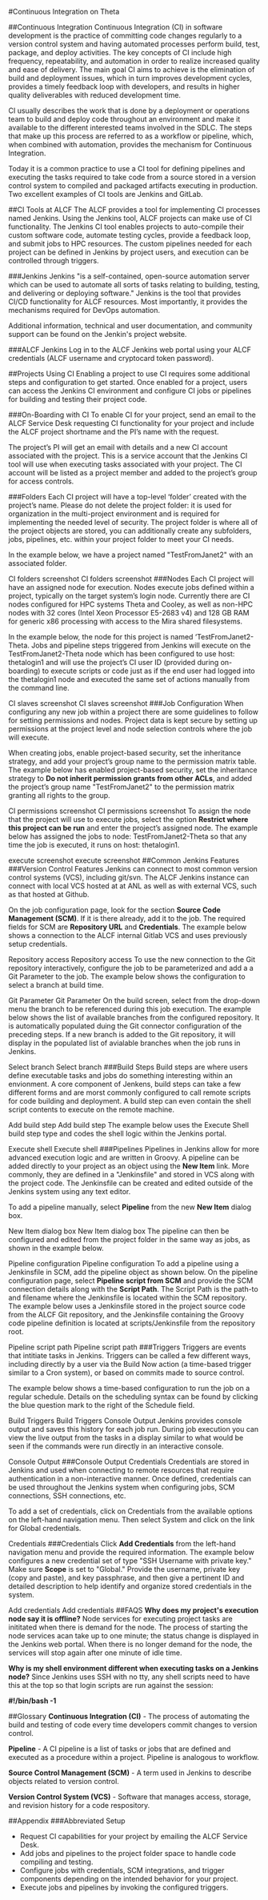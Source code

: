 #Continuous Integration on Theta

##Continuous Integration
Continuous Integration (CI) in software development is the practice of committing code changes regularly to a version control system and having automated processes perform build, test, package, and deploy activities. The key concepts of CI include high frequency, repeatability, and automation in order to realize increased quality and ease of delivery. The main goal CI aims to achieve is the elimination of build and deployment issues, which in turn improves development cycles, provides a timely feedback loop with developers, and results in higher quality deliverables with reduced development time.

CI usually describes the work that is done by a deployment or operations team to build and deploy code throughout an environment and make it available to the different interested teams involved in the SDLC. The steps that make up this process are referred to as a workflow or pipeline, which, when combined with automation, provides the mechanism for Continuous Integration.

Today it is a common practice to use a CI tool for defining pipelines and executing the tasks required to take code from a source stored in a version control system to compiled and packaged artifacts executing in production. Two excellent examples of CI tools are Jenkins and GitLab.

##CI Tools at ALCF
The ALCF provides a tool for implementing CI processes named Jenkins. Using the Jenkins tool, ALCF projects can make use of CI functionality. The Jenkins CI tool enables projects to auto-compile their custom software code, automate testing cycles, provide a feedback loop, and submit jobs to HPC resources. The custom pipelines needed for each project can be defined in Jenkins by project users, and execution can be controlled through triggers.

###Jenkins
Jenkins "is a self-contained, open-source automation server which can be used to automate all sorts of tasks relating to building, testing, and delivering or deploying software." Jenkins is the tool that provides CI/CD functionality for ALCF resources. Most importantly, it provides the mechanisms required for DevOps automation.

Additional information, technical and user documentation, and community support can be found on the Jenkin's project website.

###ALCF Jenkins
Log in to the ALCF Jenkins web portal using your ALCF credentials (ALCF username and cryptocard token password).

##Projects Using CI
Enabling a project to use CI requires some additional steps and configuration to get started. Once enabled for a project, users can access the Jenkins CI environment and configure CI jobs or pipelines for building and testing their project code.

###On-Boarding with CI
To enable CI for your project, send an email to the ALCF Service Desk requesting CI functionality for your project and include the ALCF project shortname and the PI’s name with the request.

The project’s PI will get an email with details and a new CI account associated with the project. This is a service account that the Jenkins CI tool will use when executing tasks associated with your project. The CI account will be listed as a project member and added to the project’s group for access controls.

###Folders
Each CI project will have a top-level ‘folder’ created with the project’s name. Please do not delete the project folder: it is used for organization in the multi-project environment and is required for implementing the needed level of security. The project folder is where all of the project objects are stored, you can additionally create any subfolders, jobs, pipelines, etc. within your project folder to meet your CI needs.

In the example below, we have a project named "TestFromJanet2" with an associated folder.


CI folders screenshot
CI folders screenshot
###Nodes
Each CI project will have an assigned node for execution. Nodes execute jobs defined within a project, typically on the target system’s login node. Currently there are CI nodes configured for HPC systems Theta and Cooley, as well as non-HPC nodes with 32 cores (Intel Xeon Processor E5-2683 v4) and 128 GB RAM for generic x86 processing with access to the Mira shared filesystems.

In the example below, the node for this project is named ‘TestFromJanet2-Theta. Jobs and pipeline steps triggered from Jenkins will execute on the TestFromJanet2-Theta node which has been configured to use host: thetalogin1 and will use the project’s CI user ID (provided during on-boarding) to execute scripts or code just as if the end user had logged into the thetalogin1 node and executed the same set of actions manually from the command line.

CI slaves screenshot
CI slaves screenshot
###Job Configuration
When configuring any new job within a project there are some guidelines to follow for setting permissions and nodes. Project data is kept secure by setting up permissions at the project level and node selection controls where the job will execute.

When creating jobs, enable project-based security, set the inheritance strategy, and add your project’s group name to the permission matrix table. The example below has enabled project-based security, set the inheritance strategy to **Do not inherit permission grants from other ACLs**, and added the project’s group name "TestFromJanet2" to the permission matrix granting all rights to the group.

CI permissions screenshot
CI permissions screenshot
To assign the node that the project will use to execute jobs, select the option **Restrict where this project can be run** and enter the project’s assigned node. The example below has assigned the jobs to node: TestFromJanet2-Theta so that any time the job is executed, it runs on host: thetalogin1.

execute screenshot
execute screenshot
##Common Jenkins Features
###Version Control Features
Jenkins can connect to most common version control systems (VCS), including git/svn. The ALCF Jenkins instance can connect with local VCS hosted at at ANL as well as with external VCS, such as that hosted at Github.

On the job configuration page, look for the section **Source Code Management (SCM)**. If it is there already, add it to the job. The required fields for SCM are **Repository URL** and **Credentials**. The example below shows a connection to the ALCF internal Gitlab VCS and uses previously setup credentials.

Repository access
Repository access
To use the new connection to the Git repository interactively, configure the job to be parameterized and add a a Git Parameter to the job. The example below shows the configuration to select a branch at build time.

Git Parameter
Git Parameter
On the build screen, select from the drop-down menu the branch to be referenced during this job execution. The example below shows the list of available branches from the configured repository. It is automatically populated duing the Git connector configuration of the preceding steps. If a new branch is added to the Git repository, it will display in the populated list of avialable branches when the job runs in Jenkins.

Select branch
Select branch
###Build Steps
Build steps are where users define executable tasks and jobs do something interesting within an envionment. A core component of Jenkens, build steps can take a few different forms and are morst commonly configured to call remote scripts for code building and deployment. A build step can even contain the shell script contents to execute on the remote machine.

Add build step
Add build step
The example below uses the Execute Shell build step type and codes the shell logic within the Jenkins portal.

Execute shell
Execute shell
###Pipelines
Pipelines in Jenkins allow for more advanced execution logic and are written in Groovy. A pipeline can be added directly to your project as an object using the **New Item** link. More commonly, they are defined in a "Jenkinsfile" and stored in VCS along with the project code. The Jenkinsfile can be created and edited outside of the Jenkins system using any text editor.

To add a pipeline manually, select **Pipeline** from the new **New Item** dialog box.

New Item dialog box
New Item dialog box
The pipeline can then be configured and edited from the project folder in the same way as jobs, as shown in the example below.

Pipeline configuration
Pipeline configuration
To add a pipeline using a Jenkinsfile in SCM, add the pipeline object as shown below. On the pipeline configuration page, select **Pipeline script from SCM** and provide the SCM connection details along with the **Script Path**. The Script Path is the path-to and filename where the Jenkinsfile is located within the SCM repository. The example below uses a Jenkinsfile stored in the project source code from the ALCF Git repository, and the Jenkinsfile containing the Groovy code pipeline definition is located at scripts/Jenkinsfile from the repository root.

Pipeline script path
Pipeline script path
###Triggers
Triggers are events that intitiate tasks in Jenkins. Triggers can be called a few different ways, including directly by a user via the Build Now action (a time-based trigger similar to a Cron system), or based on commits made to source control.

The example below shows a time-based configuration to run the job on a regular schedule. Details on the scheduling syntax can be found by clicking the blue question mark to the right of the Schedule field.

Build Triggers
Build Triggers
Console Output
Jenkins provides console output and saves this history for each job run. During job execution you can view the live output from the tasks in a display similar to what would be seen if the commands were run directly in an interactive console.

Console Output
###Console Output
Credentials
Credentials are stored in Jenkins and used when connecting to remote resources that require authentication in a non-interactive manner. Once defined, credentials can be used throughout the Jenkins system when configuring jobs, SCM connections, SSH connections, etc.

To add a set of credentials, click on Credentials from the available options on the left-hand navigation menu. Then select System and click on the link for Global credentials.

Credentials
###Credentials
Click **Add Credentials** from the left-hand navigation menu and provide the required information. The example below configures a new credential set of type "SSH Username with private key." Make sure **Scope** is set to "Global." Provide the username, private key (copy and paste), and key passphrase, and then give a pertinent ID and detailed description to help identify and organize stored credentials in the system.

Add credentials
Add credentials
##FAQS
**Why does my project's execution node say it is offline?**
Node services for executing project tasks are inititated when there is demand for the node. The process of starting the node services acan take up to one minute; the status change is displayed in the Jenkins web portal. When there is no longer demand for the node, the services will stop again after one minute of idle time.

**Why is my shell environment different when executing tasks on a Jenkins node?**
Since Jenkins uses SSH with no tty, any shell scripts need to have this at the top so that login scripts are run against the session:

**#!/bin/bash -1**

##Glossary
**Continuous Integration (CI)** - The process of automating the build and testing of code every time developers commit changes to version control.

**Pipeline** - A CI pipeline is a list of tasks or jobs that are defined and executed as a procedure within a project. Pipeline is analogous to workflow.

**Source Control Management (SCM)** - A term used in Jenkins to describe objects related to version control.

**Version Control System (VCS)** - Software that manages access, storage, and revision history for a code respository.

##Appendix
###Abbreviated Setup
- Request CI capabilities for your project by emailing the ALCF Service Desk.
- Add jobs and pipelines to the project folder space to handle code compiling and testing.
- Configure jobs with credentials, SCM integrations, and trigger components depending on the intended behavior for your project.
- Execute jobs and pipelines by invoking the configured triggers.